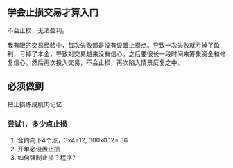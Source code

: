 ## 学会止损交易才算入门

不会止损，无法盈利。

我有限的交易经验中，每次失败都是没有设置止损点。导致一次失败就亏掉了盈利，亏掉了本金，导致对交易越来没有信心。之后要很长一段时间来筹集资金和修复信心。然后再次投入交易，不会止损，再次陷入情景反复之中。

## 必须做到
把止损练成肌肉记忆

### 尝试1，多少点止损
1. 合约向下4个点，3x4=12, 300x0.12= 36
2. 开单必设置止损
3. 如何强制止损？程序?
